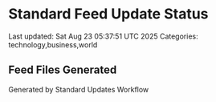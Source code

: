 # Standard Feed Update Status
Last updated: Sat Aug 23 05:37:51 UTC 2025
Categories: technology,business,world

## Feed Files Generated

Generated by Standard Updates Workflow
